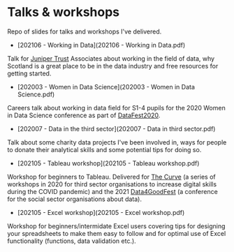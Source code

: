 # Talks & workshops

Repo of slides for talks and workshops I've delivered. 


* [202106 - Working in Data](202106 - Working in Data.pdf)

Talk for [Juniper Trust](https://www.junitrust.com/) Associates about working in the field of data, why Scotland is a great place to be in the data industry and free resources for getting started. 

* [202003 - Women in Data Science](202003 - Women in Data Science.pdf)

Careers talk about working in data field for S1-4 pupils for the 2020 Women in Data Science conference as part of [DataFest2020](https://datafest.global/).

* [202007 - Data in the third sector](202007 - Data in third sector.pdf)

Talk about some charity data projects I've been involved in, ways for people to donate their analytical skills and some potential tips for doing so. 

* [202105 - Tableau workshop](202105 - Tableau workshop.pdf) 

Workshop for beginners to Tableau. Delivered for [The Curve](https://thirdsectorlab.co.uk/training/data-visualisation-exploring-tableau/) (a series of workshops in 2020 for third sector organisations to increase digital skills during the COVID pandemic) and the 2021 [Data4GoodFest](https://data4goodfest.org.uk/) (a conference for the social sector organisations about data). 

* [202105 - Excel workshop](202105 - Excel workshop.pdf)

Workshop for beginners/intermidate Excel users covering tips for designing your spreadsheets to make them easy to follow and for optimal use of Excel functionality (functions, data validation etc.).
